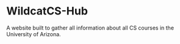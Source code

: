 # WildcatCS-Hub
A website built to gather all information about all CS courses in the University of Arizona.
